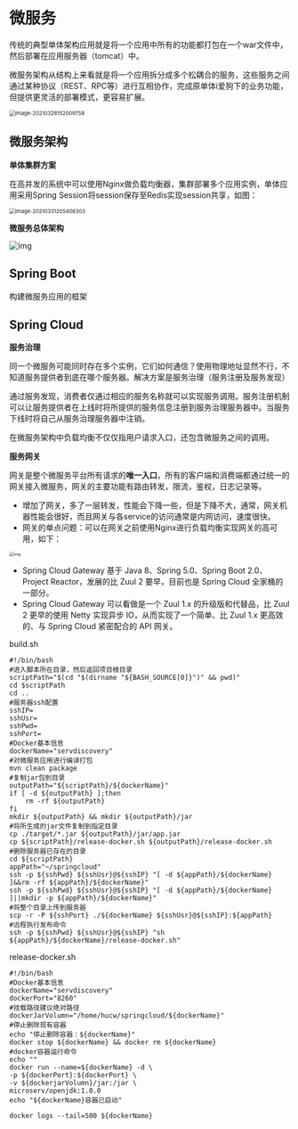 # 微服务

传统的典型单体架构应用就是将一个应用中所有的功能都打包在一个war文件中，然后部署在应用服务器（tomcat）中。

微服务架构从结构上来看就是将一个应用拆分成多个松耦合的服务，这些服务之间通过某种协议（REST、RPC等）进行互相协作，完成原单体i爱狗下的业务功能，但提供更灵活的部署模式，更容易扩展。

<img src="https://gitee.com/c_honghui/picture/raw/master/img/20210328152016.png" alt="image-20210328152009758" style="zoom:67%;" />

## 微服务架构

**单体集群方案**

在高并发的系统中可以使用Nginx做负载均衡器，集群部署多个应用实例，单体应用采用Spring Session将session保存至Redis实现session共享，如图：

<img src="https://gitee.com/c_honghui/picture/raw/master/img/20210331205415.png" alt="image-20210331205408303" style="zoom:67%;" />

**微服务总体架构**

![img](https://gitee.com/c_honghui/picture/raw/master/img/20210331205612.png)



## Spring Boot

构建微服务应用的框架

## Spring Cloud

**服务治理**

同一个微服务可能同时存在多个实例，它们如何通信？使用物理地址显然不行，不知道服务提供者到底在哪个服务器。解决方案是服务治理（服务注册及服务发现）

通过服务发现，消费者仅通过相应的服务名称就可以实现服务调用。服务注册机制可以让服务提供者在上线时将所提供的服务信息注册到服务治理服务器中。当服务下线时将自己从服务治理服务器中注销。

在微服务架构中负载均衡不仅仅指用户请求入口，还包含微服务之间的调用。

**服务网关**

网关是整个微服务平台所有请求的**唯一入口**，所有的客户端和消费端都通过统一的网关接入微服务，网关的主要功能有路由转发，限流，鉴权，日志记录等。

- 增加了网关，多了一层转发，性能会下降一些，但是下降不大，通常，网关机器性能会很好，而且网关与各service的访问通常是内网访问，速度很快。
- 网关的单点问题：可以在网关之前使用Nginx进行负载均衡实现网关的高可用，如下：

<img src="https://gitee.com/c_honghui/picture/raw/master/img/20210331215227.png" alt="img" style="zoom: 50%;" />

- Spring Cloud Gateway 基于 Java 8、Spring 5.0、Spring Boot 2.0、Project Reactor，发展的比 Zuul 2 要早，目前也是 Spring Cloud 全家桶的一部分。
- Spring Cloud Gateway 可以看做是一个 Zuul 1.x 的升级版和代替品，比 Zuul 2 更早的使用 Netty 实现异步 IO，从而实现了一个简单、比 Zuul 1.x 更高效的、与 Spring Cloud 紧密配合的 API 网关。





build.sh

```shell
#!/bin/bash
#进入脚本所在目录，然后返回项目根目录
scriptPath="$(cd "$(dirname "${BASH_SOURCE[0]}")" && pwd)"
cd $scriptPath
cd ..
#服务器ssh配置
sshIP=
sshUsr=
sshPwd=
sshPort=
#Docker基本信息
dockerName="servdiscovery"
#对微服务应用进行编译打包
mvn clean package
#复制jar包到目录
outputPath="${scriptPath}/${dockerName}"
if [ -d ${outputPath} ];then
    rm -rf ${outputPath}
fi
mkdir ${outputPath} && mkdir ${outputPath}/jar
#将所生成的jar文件复制到指定目录
cp ./target/*.jar ${outputPath}/jar/app.jar
cp ${scriptPath}/release-docker.sh ${outputPath}/release-docker.sh
#删除服务器已存在的目录
cd ${scriptPath}
appPath="~/springcloud"
ssh -p ${sshPwd} ${sshUsr}@${sshIP} "[ -d ${appPath}/${dockerName} ]&&rm -rf ${appPath}/${dockerName}"
ssh -p ${sshPwd} ${sshUsr}@${sshIP} "[ -d ${appPath}/${dockerName} ]||mkdir -p ${appPath}/${dockerName}"
#将整个目录上传到服务器
scp -r -P ${sshPort} ./${dockerName} ${sshUsr}@${sshIP}:${appPath}
#远程执行发布命令
ssh -p ${sshPwd} ${sshUsr}@${sshIP} "sh ${appPath}/${dockerName}/release-docker.sh"
```

release-docker.sh

```shell
#!/bin/bash
#Docker基本信息
dockerName="servdiscovery"
dockerPort="8260"
#挂载路径建议绝对路径
dockerJarVolumn="/home/hucw/springcloud/${dockerName}"
#停止删除现有容器
echo "停止删除容器：${dockerName}"
docker stop ${dockerName} && docker rm ${dockerName}
#docker容器运行命令
echo ""
docker run --name=${dockerName} -d \
-p ${dockerPort}:${dockerPort} \
-v ${dockerjarVolumn}/jar:/jar \
microserv/openjdk:1.0.0
echo "${dockerName}容器已启动"

docker logs --tail=500 ${dockerName}
```







































